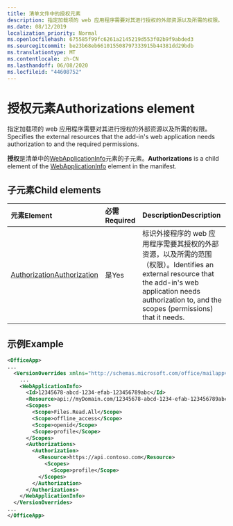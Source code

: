 ```yaml
---
title: 清单文件中的授权元素
description: 指定加载项的 web 应用程序需要对其进行授权的外部资源以及所需的权限。
ms.date: 08/12/2019
localization_priority: Normal
ms.openlocfilehash: 675585f99fc6261a2145219d553f02b9f9abded3
ms.sourcegitcommit: be23b68eb661015508797333915b44381dd29bdb
ms.translationtype: MT
ms.contentlocale: zh-CN
ms.lasthandoff: 06/08/2020
ms.locfileid: "44608752"
---
```

# <a name="authorizations-element"></a><span data-ttu-id="1f5b9-103">授权元素</span><span class="sxs-lookup"><span data-stu-id="1f5b9-103">Authorizations element</span></span>

<span data-ttu-id="1f5b9-104">指定加载项的 web 应用程序需要对其进行授权的外部资源以及所需的权限。</span><span class="sxs-lookup"><span data-stu-id="1f5b9-104">Specifies the external resources that the add-in's web application needs authorization to and the required permissions.</span></span>

<span data-ttu-id="1f5b9-105">**授权**是清单中的[WebApplicationInfo](webapplicationinfo.md)元素的子元素。</span><span class="sxs-lookup"><span data-stu-id="1f5b9-105">**Authorizations** is a child element of the [WebApplicationInfo](webapplicationinfo.md) element in the manifest.</span></span>

## <a name="child-elements"></a><span data-ttu-id="1f5b9-106">子元素</span><span class="sxs-lookup"><span data-stu-id="1f5b9-106">Child elements</span></span>

|  <span data-ttu-id="1f5b9-107">元素</span><span class="sxs-lookup"><span data-stu-id="1f5b9-107">Element</span></span> |  <span data-ttu-id="1f5b9-108">必需</span><span class="sxs-lookup"><span data-stu-id="1f5b9-108">Required</span></span>  |  <span data-ttu-id="1f5b9-109">Description</span><span class="sxs-lookup"><span data-stu-id="1f5b9-109">Description</span></span>  |
|:-----|:-----|:-----|
|  [<span data-ttu-id="1f5b9-110">Authorization</span><span class="sxs-lookup"><span data-stu-id="1f5b9-110">Authorization</span></span>](authorization.md)                |  <span data-ttu-id="1f5b9-111">是</span><span class="sxs-lookup"><span data-stu-id="1f5b9-111">Yes</span></span>     |   <span data-ttu-id="1f5b9-112">标识外接程序的 web 应用程序需要其授权的外部资源，以及所需的范围（权限）。</span><span class="sxs-lookup"><span data-stu-id="1f5b9-112">Identifies an external resource that the add-in's web application needs authorization to, and the scopes (permissions) that it needs.</span></span> |

## <a name="example"></a><span data-ttu-id="1f5b9-113">示例</span><span class="sxs-lookup"><span data-stu-id="1f5b9-113">Example</span></span>

```xml
<OfficeApp>
...
  <VersionOverrides xmlns="http://schemas.microsoft.com/office/mailappversionoverrides" xsi:type="VersionOverridesV1_0">
    ...
    <WebApplicationInfo>
      <Id>12345678-abcd-1234-efab-123456789abc</Id>
      <Resource>api://myDomain.com/12345678-abcd-1234-efab-123456789abc</Resource>
      <Scopes>
        <Scope>Files.Read.All</Scope>
        <Scope>offline_access</Scope>
        <Scope>openid</Scope>
        <Scope>profile</Scope>
      </Scopes>
      <Authorizations>
        <Authorization>
          <Resource>https://api.contoso.com</Resource>
            <Scopes>
              <Scope>profile</Scope>
          </Scopes>
        </Authorization>
      </Authorizations>
    </WebApplicationInfo>
  </VersionOverrides>
...
</OfficeApp>
```
